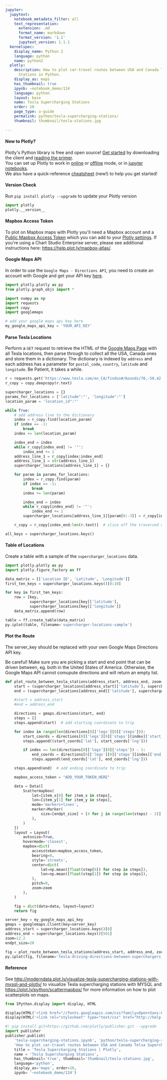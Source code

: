 ```yaml
---
jupyter:
  jupytext:
    notebook_metadata_filter: all
    text_representation:
      extension: .md
      format_name: markdown
      format_version: '1.1'
      jupytext_version: 1.1.1
  kernelspec:
    display_name: Python 2
    language: python
    name: python2
  plotly:
    description: How to plot car-travel routes between USA and Canada Telsa Supercharging
      Stations in Python.
    display_as: maps
    has_thumbnail: true
    ipynb: ~notebook_demo/124
    language: python
    layout: base
    name: Tesla Supercharging Stations
    order: 10
    page_type: u-guide
    permalink: python/tesla-supercharging-stations/
    thumbnail: thumbnail/tesla-stations.jpg
    
---
```


#### New to Plotly?
Plotly's Python library is free and open source! [Get started](https://plot.ly/python/getting-started/) by downloading the client and [reading the primer](https://plot.ly/python/getting-started/).
<br>You can set up Plotly to work in [online](https://plot.ly/python/getting-started/#initialization-for-online-plotting) or [offline](https://plot.ly/python/getting-started/#initialization-for-offline-plotting) mode, or in [jupyter notebooks](https://plot.ly/python/getting-started/#start-plotting-online).
<br>We also have a quick-reference [cheatsheet](https://images.plot.ly/plotly-documentation/images/python_cheat_sheet.pdf) (new!) to help you get started!


#### Version Check
Run  `pip install plotly --upgrade` to update your Plotly version

```python
import plotly
plotly.__version__
```

#### Mapbox Access Token

To plot on Mapbox maps with Plotly you'll need a Mapbox account and a [Public Mapbox Access Token](https://www.mapbox.com/studio) which you can add to your [Plotly settings](https://plot.ly/settings/mapbox). If you're using a Chart Studio Enterprise server, please see additional instructions here: https://help.plot.ly/mapbox-atlas/.


#### Google Maps API
In order to use the `Google Maps - Directions API`, you need to create an account with Google and get your API key [here](https://developers.google.com/maps/documentation/directions/).

```python
import plotly.plotly as py
from plotly.graph_objs import *

import numpy as np
import requests
import copy
import googlemaps

# add your google maps api key here
my_google_maps_api_key = 'YOUR_API_KEY'
```

#### Parse Tesla Locations
Perform a `GET` request to retrieve the HTML of the [Google Maps Page](https://www.tesla.com/en_CA/findus#/bounds/70,-50,42,-142,d?search=supercharger,&name=Canada) with all Tesla locations, then parse through to collect all the USA, Canada ones and store them in a dictionary. The dictionary is indexed by `address` and each address has a parameter for `postal_code`, `country`, `latitude` and `longitude`. Be Patient, it takes a while.

```python
r = requests.get('https://www.tesla.com/en_CA/findus#/bounds/70,-50,42,-142,d?search=supercharger,&name=Canada')
r_copy = copy.deepcopy(r.text)
```

```python
supercharger_locations = {}
params_for_locations = ['latitude":"', 'longitude":"']
location_param = 'location_id":"'

while True:
    # add address line to the dictionary
    index = r_copy.find(location_param)
    if index == -1:
        break
    index += len(location_param)

    index_end = index
    while r_copy[index_end] != '"':
        index_end += 1
    address_line_1 = r_copy[index:index_end]
    address_line_1 = str(address_line_1)
    supercharger_locations[address_line_1] = {}

    for param in params_for_locations:
        index = r_copy.find(param)
        if index == -1:
            break
        index += len(param)

        index_end = index
        while r_copy[index_end] != '"':
            index_end += 1
        supercharger_locations[address_line_1][param[0:-3]] = r_copy[index:index_end]

    r_copy = r_copy[index_end:len(r.text)]  # slice off the traversed code

all_keys = supercharger_locations.keys()
```

#### Table of Locations
Create a table with a sample of the `supercharger_locations` data.

```python
import plotly.plotly as py
import plotly.figure_factory as ff

data_matrix = [['Location ID', 'Latitude', 'Longitude']]
first_ten_keys = supercharger_locations.keys()[0:10]

for key in first_ten_keys:
    row = [key,
           supercharger_locations[key]['latitude'],
           supercharger_locations[key]['longitude']]
    data_matrix.append(row)

table = ff.create_table(data_matrix)
py.iplot(table, filename='supercharger-locations-sample')
```

#### Plot the Route
The server_key should be replaced with your own Google Maps Directions API key.

Be careful! Make sure you are picking a start and end point that can be driven between, eg. both in the United States of America. Otherwise, the Google Maps API cannot comupute directions and will return an empty list.

```python
def plot_route_between_tesla_stations(address_start, address_end, zoom=3, endpt_size=6):
    start = (supercharger_locations[address_start]['latitude'], supercharger_locations[address_start]['longitude'])
    end = (supercharger_locations[address_end]['latitude'], supercharger_locations[address_end]['longitude'])

    #start = address_start
    #end = address_end

    directions = gmaps.directions(start, end)
    steps = []
    steps.append(start)  # add starting coordinate to trip

    for index in range(len(directions[0]['legs'][0]['steps'])):
        start_coords = directions[0]['legs'][0]['steps'][index]['start_location']
        steps.append((start_coords['lat'], start_coords['lng']))

        if index == len(directions[0]['legs'][0]['steps']) - 1:
            end_coords = directions[0]['legs'][0]['steps'][index]['end_location']
            steps.append((end_coords['lat'], end_coords['lng']))

    steps.append(end)  # add ending coordinate to trip

    mapbox_access_token = "ADD_YOUR_TOKEN_HERE"

    data = Data([
        Scattermapbox(
            lat=[item_x[0] for item_x in steps],
            lon=[item_y[1] for item_y in steps],
            mode='markers+lines',
            marker=Marker(
                size=[endpt_size] + [4 for j in range(len(steps) - 2)] + [endpt_size]
            ),
        )
    ])
    layout = Layout(
        autosize=True,
        hovermode='closest',
        mapbox=dict(
            accesstoken=mapbox_access_token,
            bearing=0,
            style='streets',
            center=dict(
                lat=np.mean([float(step[0]) for step in steps]),
                lon=np.mean([float(step[1]) for step in steps]),
            ),
            pitch=0,
            zoom=zoom
        ),
    )

    fig = dict(data=data, layout=layout)
    return fig

server_key = my_google_maps_api_key
gmaps = googlemaps.Client(key=server_key)
address_start = supercharger_locations.keys()[0]
address_end = supercharger_locations.keys()[501]
zoom=12.2
endpt_size=20

fig = plot_route_between_tesla_stations(address_start, address_end, zoom=10.2, endpt_size=20)
py.iplot(fig, filename='tesla-driving-directions-between-superchargers')
```

#### Reference
See http://moderndata.plot.ly/visualize-tesla-supercharging-stations-with-mysql-and-plotly/ to visualize Tesla supercharging stations with MYSQL and https://plot.ly/python/scattermapbox/ for more information on how to plot scatterplots on maps.

```python
from IPython.display import display, HTML

display(HTML('<link href="//fonts.googleapis.com/css?family=Open+Sans:600,400,300,200|Inconsolata|Ubuntu+Mono:400,700" rel="stylesheet" type="text/css" />'))
display(HTML('<link rel="stylesheet" type="text/css" href="http://help.plot.ly/documentation/all_static/css/ipython-notebook-custom.css">'))

#! pip install git+https://github.com/plotly/publisher.git --upgrade
import publisher
publisher.publish(
    'tesla-supercharging-stations.ipynb', 'python/tesla-supercharging-stations/', 'Python Tesla Supercharging Stations | Examples | Plotly',
    'How to plot car-travel routes between USA and Canada Telsa Supercharging Stations in Python.',
    title = 'Tesla Supercharging Stations | Plotly',
    name = 'Tesla Supercharging Stations',
    has_thumbnail='true', thumbnail='thumbnail/tesla-stations.jpg',
    language='python',
    display_as='maps', order=10,
    ipynb= '~notebook_demo/124')
```

```python

```
